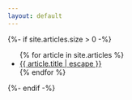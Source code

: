 ```yaml
---
layout: default
---
```


<div class="home">
  <head>
      <title>{{ site.title }}</title>
  </head>
  {%- if site.articles.size > 0 -%}
  <ul class="post-list">
      {% for article in site.articles  %}
      <li>
          <a class="black-link post-link-layout" href="{{ article.url | relative_url }}">
            {{ article.title | escape }}
          </a>
      </li>
      {% endfor %}
  </ul>
  {%- endif -%}
</div>
